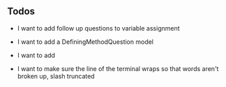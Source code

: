 ## Todos

- I want to add follow up questions to variable assignment

- I want to add a DefiningMethodQuestion model

- I want to add 

- I want to make sure the line of the terminal wraps so that words aren't broken up, slash truncated
